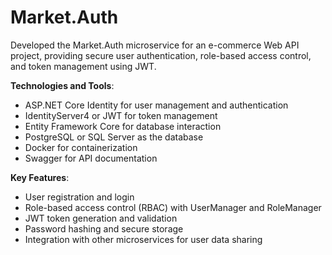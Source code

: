 # Market.Auth
Developed the Market.Auth microservice for an e-commerce Web API project, providing secure user authentication, role-based access control, and token management using JWT.

**Technologies and Tools**:
-	ASP.NET Core Identity for user management and authentication
-	IdentityServer4 or JWT for token management
-	Entity Framework Core for database interaction
-	PostgreSQL or SQL Server as the database
-	Docker for containerization
-	Swagger for API documentation

**Key Features**:
-	User registration and login
-	Role-based access control (RBAC) with UserManager and RoleManager
-	JWT token generation and validation
-	Password hashing and secure storage
-	Integration with other microservices for user data sharing




